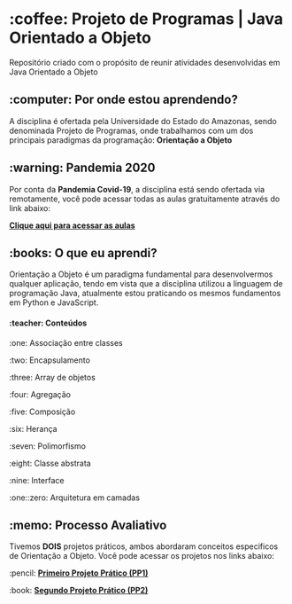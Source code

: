 <h1 align="left">:coffee: Projeto de Programas | Java Orientado a Objeto</h1>
<p> Repositório criado com o propósito de reunir atividades desenvolvidas em Java Orientado a Objeto </p>

<h2 align="left">:computer: Por onde estou aprendendo? </h2>
<p> A disciplina é ofertada pela Universidade do Estado do Amazonas, sendo denominada Projeto de Programas, onde trabalhamos com um dos principais paradigmas da programação: <strong>Orientação a Objeto</strong> </p>

<h2 align="left">:warning: Pandemia 2020</h2>
<p> Por conta da <strong>Pandemia Covid-19</strong>, a disciplina está sendo ofertada via remotamente, você pode acessar todas as aulas gratuitamente através do link abaixo: </p>
<p><a href="https://www.youtube.com/playlist?list=PL-LIyhnUCPkEM8AVWc1EBdizgLlHAQcDB"><strong>Clique aqui para acessar as aulas</strong></a></p>

<h2 align="left">:books: O que eu aprendi?</h2>
<p> Orientação a Objeto é um paradigma fundamental para desenvolvermos qualquer aplicação, tendo em vista que a disciplina utilizou a linguagem de programação Java, atualmente estou praticando os mesmos fundamentos em Python e JavaScript.</p>
<h4 align="left">:teacher: Conteúdos</h4>
<p>:one: Associação entre classes</p>
<p>:two: Encapsulamento</p>
<p>:three: Array de objetos</p>
<p>:four: Agregação</p>
<p>:five: Composição</p>
<p>:six: Herança</p>
<p>:seven: Polimorfismo</p>
<p>:eight: Classe abstrata</p>
<p>:nine: Interface</p>
<p>:one::zero: Arquitetura em camadas</p>

<h2 align="left">:memo: Processo Avaliativo</h2>
<p> Tivemos <strong>DOIS</strong> projetos práticos, ambos abordaram conceitos especificos de Orientação a Objeto. Você pode acessar os projetos nos links abaixo:  </p>
<p>:pencil: <a href="https://www.youtube.com/playlist?list=PL-LIyhnUCPkEM8AVWc1EBdizgLlHAQcDB"><strong>Primeiro Projeto Prático (PP1)</strong></a></p>
<p>:book: <a href="https://www.youtube.com/playlist?list=PL-LIyhnUCPkEM8AVWc1EBdizgLlHAQcDB"><strong>Segundo Projeto Prático (PP2)</strong></a></p>
